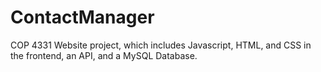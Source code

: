 # ContactManager
COP 4331 Website project, which includes Javascript, HTML, and CSS in the frontend, an API, and a MySQL Database.
